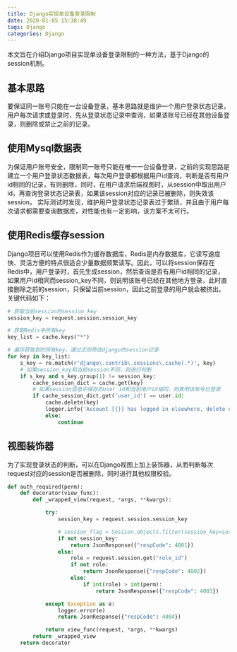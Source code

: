 ```yaml
---
title: Django实现单设备登录限制
date: 2020-01-05 15:38:49
tags: Django
categories: Django
---
```


本文旨在介绍Django项目实现单设备登录限制的一种方法，基于Django的session机制。

<!--more-->

## 基本思路
要保证同一账号只能在一台设备登录，基本思路就是维护一个用户登录状态记录，用户每次请求或登录时，先从登录状态记录中查询，如果该账号已经在其他设备登录，则删除或禁止之前的记录。
## 使用Mysql数据表
为保证用户账号安全，限制同一账号只能在唯一一台设备登录，之前的实现思路是建立一个用户登录状态数据表，每次用户登录都根据用户id查询，判断是否有用户id相同的记录，有则删除，同时，在用户请求后端视图时，从session中取出用户id，再查询登录状态记录表，如果该session对应的记录已被删除，则失效该session。
实际测试时发现，维护用户登录状态记录表过于繁琐，并且由于用户每次请求都需要查询数据库，对性能也有一定影响，该方案不太可行。

## 使用Redis缓存session
Django项目可以使用Redis作为缓存数据库，Redis是内存数据库，它读写速度快、灵活方便的特点很适合少量数据频繁读写。因此，可以将session保存在Redis中，用户登录时，首先生成session，然后查询是否有用户id相同的记录，如果用户id相同而session_key不同，则说明该账号已经在其他地方登录，此时直接删除之前的session，只保留当前session，因此之前登录的用户就会被挤出。关键代码如下：

```python
# 获取当前session的session_key
session_key = request.session.session_key

# 获取Redis中所有key
key_list = cache.keys("*")

# 遍历获取到的所有key，通过正则筛选django的session记录
for key in key_list:
    s_key = re.match(r'django\.contrib\.sessions\.cache(.*)', key)
    # 如果session_key和当前session不同，则进行判断
    if s_key and s_key.group(1) != session_key:
        cache_session_dict = cache.get(key)
        # 如果session信息中保存的user_id和当前用户id相同，则表明该账号已登录
        if cache_session_dict.get('user_id') == user.id:
            cache.delete(key)
            logger.info('Account [{}] has logged in elsewhere, delete old session [{}]'.format(username, key))
            else:
                continue
```

## 视图装饰器
为了实现登录状态的判断，可以在Django视图上加上装饰器，从而判断每次request对应的session是否被删除，同时进行其他权限校验。

```python
def auth_required(perm):
    def decorator(view_func):
        def _wrapped_view(request, *args, **kwargs):

            try:
                session_key = request.session.session_key

                # session_flag = Session.objects.filter(session_key=session_key)
                if not session_key:
                    return JsonResponse({"respCode": 4001})
                else:
                    role = request.session.get("role_id")
                    if not role:
                        return JsonResponse({"respCode": 4002})
                    else:
                        if int(role) > int(perm):
                            return JsonResponse({"respCode": 4003})

            except Exception as e:
                logger.error(e)
                return JsonResponse({"respCode": 4004})

            return view_func(request, *args, **kwargs)
        return _wrapped_view
    return decorator
```

